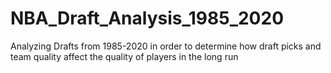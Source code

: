 # NBA_Draft_Analysis_1985_2020
Analyzing Drafts from 1985-2020 in order to determine how draft picks and team quality affect the quality of players in the long run
